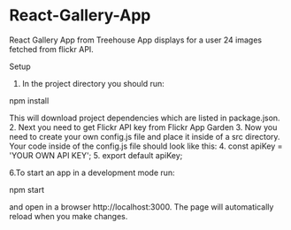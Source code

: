 # React-Gallery-App

React Gallery App from Treehouse 
App displays for a user 24 images fetched from flickr API.


Setup
1.	In the project directory you should run:

npm install

This will download project dependencies which are listed in package.json.
2.	Next you need to get Flickr API key from Flickr App Garden
3.	Now you need to create your own config.js file and place it inside of a src directory. Your code inside of the config.js file should look like this:
4.	const apiKey = 'YOUR OWN API KEY';
5.	export default apiKey;

6.To start an app in a development mode run:

npm start

and open in a browser http://localhost:3000. The page will automatically reload when you make changes.


